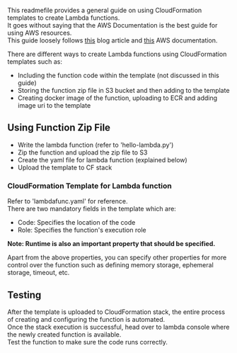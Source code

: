 This readmefile provides a general guide on using CloudFormation templates to create Lambda functions. <br>
It goes without saying that the AWS Documentation is the best guide for using AWS resources. <br>
This guide loosely follows [this](https://www.techtarget.com/searchcloudcomputing/tutorial/How-to-Create-an-AWS-Lambda-Function-with-CloudFormation) blog article and [this](https://docs.aws.amazon.com/AWSCloudFormation/latest/UserGuide/aws-resource-lambda-function.html) AWS documentation. <br>

There are different ways to create Lambda functions using CloudFormation templates such as:
* Including the function code within the template (not discussed in this guide)
* Storing the function zip file in S3 bucket and then adding to the template
* Creating docker image of the function, uploading to ECR and adding image uri to the template

## Using Function Zip File
* Write the lambda function (refer to 'hello-lambda.py')
* Zip the function and upload the zip file to S3
* Create the yaml file for lambda function (explained below)
* Upload the template to CF stack

### CloudFormation Template for Lambda function
Refer to 'lambdafunc.yaml' for reference. <br>
There are two mandatory fields in the template which are:
* Code: Specifies the location of the code
* Role: Specifies the function's execution role

<b> Note: Runtime is also an important property that should be specified. <br> </b>

Apart from the above properties, you can specify other properties for more control over the function such as defining memory storage, ephemeral storage, timeout, etc. <br>

## Testing
After the template is uploaded to CloudFormation stack, the entire process of creating and configuring the function is automated.<br>
Once the stack execution is successful, head over to lambda console where the newly created function is available. <br>
Test the function to make sure the code runs correctly.